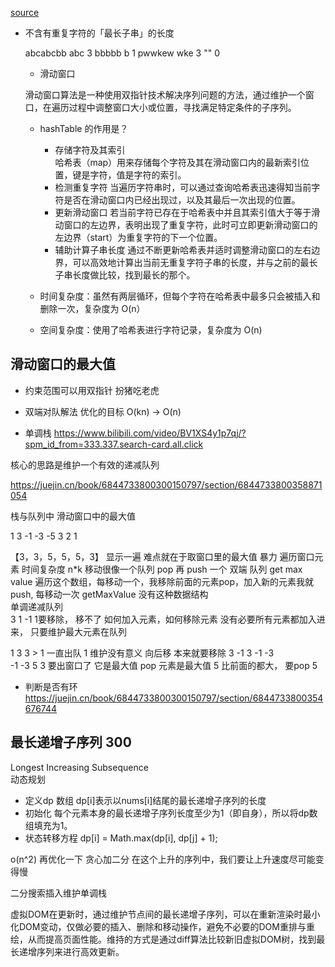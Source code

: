 [source](https://juejin.cn/post/7311194549355085861)

- 不含有重复字符的「最长子串」的长度    

    abcabcbb   abc   3
    bbbbb      b     1
    pwwkew     wke   3 
    ""         0 

    - 滑动窗口 

    滑动窗口算法是一种使用双指针技术解决序列问题的方法，通过维护一个窗口，在遍历过程中调整窗口大小或位置，寻找满足特定条件的子序列。

    - hashTable 的作用是？
        - 存储字符及其索引   
        哈希表（map）用来存储每个字符及其在滑动窗口内的最新索引位置，键是字符，值是字符的索引。
        - 检测重复字符
            当遍历字符串时，可以通过查询哈希表迅速得知当前字符是否在滑动窗口内已经出现过，以及其最后一次出现的位置。
        - 更新滑动窗口
            若当前字符已存在于哈希表中并且其索引值大于等于滑动窗口的左边界，表明出现了重复字符，此时可立即更新滑动窗口的左边界（start）为重复字符的下一个位置。
        - 辅助计算子串长度
            通过不断更新哈希表并适时调整滑动窗口的左右边界，可以高效地计算出当前无重复字符子串的长度，并与之前的最长子串长度做比较，找到最长的那个。

    - 时间复杂度：虽然有两层循环，但每个字符在哈希表中最多只会被插入和删除一次，复杂度为 O(n）
    - 空间复杂度：使用了哈希表进行字符记录，复杂度为 O(n)

## 滑动窗口的最大值 


- 约束范围可以用双指针  扮猪吃老虎
- 双端对队解法
优化的目标   O(kn) -> O(n)

- 单调栈
    https://www.bilibili.com/video/BV1XS4y1p7qj/?spm_id_from=333.337.search-card.all.click

核心的思路是维护一个有效的递减队列   

https://juejin.cn/book/6844733800300150797/section/6844733800358871054

栈与队列中  滑动窗口中的最大值 

1 3 -1 -3  -5 3  2  1

【3，3，5，5，5，3】 显示一遍
难点就在于取窗口里的最大值 
暴力  遍历窗口元素 时间复杂度  n*k
移动很像一个队列   pop  再  push 一个  双端 队列
get max value 
遍历这个数组，每移动一个，我移除前面的元素pop，加入新的元素我就push, 每移动一次 getMaxValue
没有这种数据结构   
单调递减队列  
3  1  -1     1要移除， 移不了
如何加入元素，如何移除元素
没有必要所有元素都加入进来， 只要维护最大元素在队列 

1  3       3 >  1   一直出队    1 维护没有意义  向后移  本来就要移除
3 -1 
3 -1  -3  
-1  -3  5   3  要出窗口了 它是最大值 pop  元素是最大值   5 比前面的都大， 要pop 
5 


-  判断是否有环
https://juejin.cn/book/6844733800300150797/section/6844733800354676744

## 最长递增子序列 300
Longest Increasing Subsequence   
动态规划
- 定义dp 数组
    dp[i]表示以nums[i]结尾的最长递增子序列的长度
- 初始化
    每个元素本身的最长递增子序列长度至少为1（即自身），所以将dp数组填充为1。
- 状态转移方程
    dp[i] = Math.max(dp[i], dp[j] + 1);


o(n^2)  再优化一下
贪心加二分
在这个上升的序列中，我们要让上升速度尽可能变得慢

二分搜索插入维护单调栈

虚拟DOM在更新时，通过维护节点间的最长递增子序列，可以在重新渲染时最小化DOM变动，仅做必要的插入、删除和移动操作，避免不必要的DOM重排与重绘，从而提高页面性能。维持的方式是通过diff算法比较新旧虚拟DOM树，找到最长递增序列来进行高效更新。
